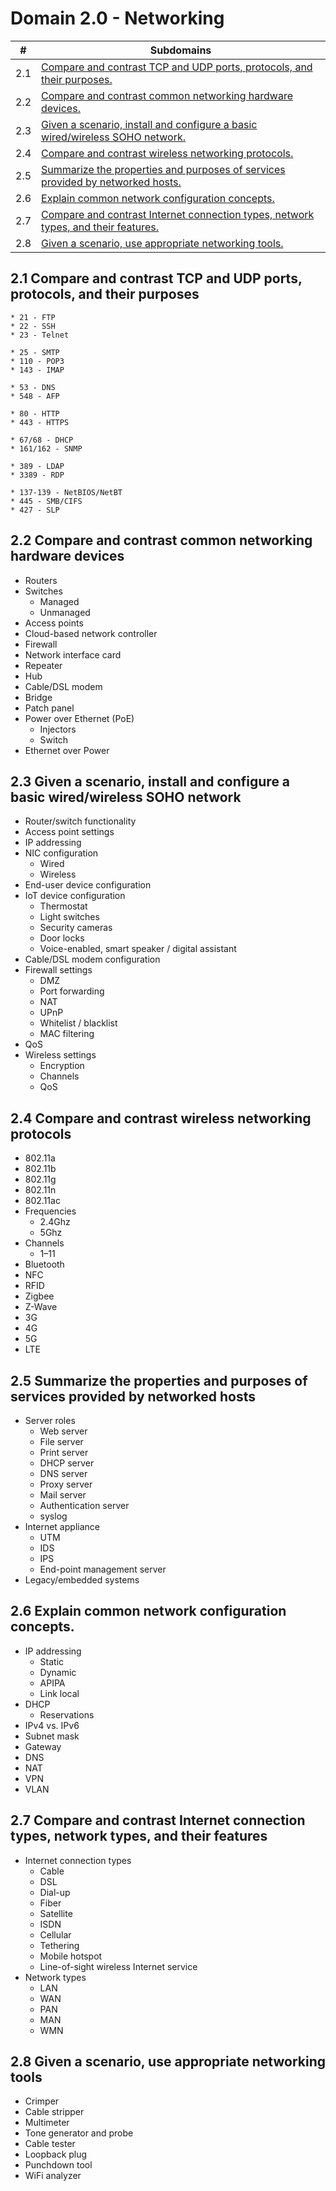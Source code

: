 # Domain 2.0 - Networking

| #   | Subdomains                                                                                                                                                                                                                                    |
| --- | --------------------------------------------------------------------------------------------------------------------------------------------------------------------------------------------------------------------------------------------- |
| 2.1 | [Compare and contrast TCP and UDP ports, protocols, and their purposes.](https://github.com/SherryPham/a-plus-notes/tree/main/Core_1-Domain_2#21-compare-and-contrast-tcp-and-udp-ports-protocols-and-their-purposes)                         |
| 2.2 | [Compare and contrast common networking hardware devices.](https://github.com/SherryPham/a-plus-notes/tree/main/Core_1-Domain_2#22-compare-and-contrast-common-networking-hardware-devices)                                                   |
| 2.3 | [Given a scenario, install and configure a basic wired/wireless SOHO network.](https://github.com/SherryPham/a-plus-notes/tree/main/Core_1-Domain_2#23-given-a-scenario-install-and-configure-a-basic-wiredwireless-soho-network)             |
| 2.4 | [Compare and contrast wireless networking protocols.](https://github.com/SherryPham/a-plus-notes/tree/main/Core_1-Domain_2#24-compare-and-contrast-wireless-networking-protocols)                                                             |
| 2.5 | [Summarize the properties and purposes of services provided by networked hosts.](https://github.com/SherryPham/a-plus-notes/tree/main/Core_1-Domain_2#25-summarize-the-properties-and-purposes-of-services-provided-by-networked-hosts)       |
| 2.6 | [Explain common network configuration concepts.](https://github.com/SherryPham/a-plus-notes/tree/main/Core_1-Domain_2#26-explain-common-network-configuration-concepts)                                                                       |
| 2.7 | [Compare and contrast Internet connection types, network types, and their features.](https://github.com/SherryPham/a-plus-notes/tree/main/Core_1-Domain_2#27-compare-and-contrast-internet-connection-types-network-types-and-their-features) |
| 2.8 | [Given a scenario, use appropriate networking tools.](https://github.com/SherryPham/a-plus-notes/tree/main/Core_1-Domain_2#28-given-a-scenario-use-appropriate-networking-tools)                                                              |

## 2.1 Compare and contrast TCP and UDP ports, protocols, and their purposes

```
* 21 - FTP
* 22 - SSH
* 23 - Telnet
```

```
* 25 - SMTP
* 110 - POP3
* 143 - IMAP
```

```
* 53 - DNS
* 548 - AFP
```

```
* 80 - HTTP
* 443 - HTTPS
```

```
* 67/68 - DHCP
* 161/162 - SNMP
```

```
* 389 - LDAP
* 3389 - RDP
```

```
* 137-139 - NetBIOS/NetBT
* 445 - SMB/CIFS
* 427 - SLP
```

## 2.2 Compare and contrast common networking hardware devices

- Routers
- Switches
  - Managed
  - Unmanaged
- Access points
- Cloud-based network controller
- Firewall
- Network interface card
- Repeater
- Hub
- Cable/DSL modem
- Bridge
- Patch panel
- Power over Ethernet (PoE)
  - Injectors
  - Switch
- Ethernet over Power

## 2.3 Given a scenario, install and configure a basic wired/wireless SOHO network

- Router/switch functionality
- Access point settings
- IP addressing
- NIC configuration
  - Wired
  - Wireless
- End-user device configuration
- IoT device configuration
  - Thermostat
  - Light switches
  - Security cameras
  - Door locks
  - Voice-enabled, smart speaker / digital assistant
- Cable/DSL modem configuration
- Firewall settings
  - DMZ
  - Port forwarding
  - NAT
  - UPnP
  - Whitelist / blacklist
  - MAC filtering
- QoS
- Wireless settings
  - Encryption
  - Channels
  - QoS

## 2.4 Compare and contrast wireless networking protocols

- 802.11a
- 802.11b
- 802.11g
- 802.11n
- 802.11ac
- Frequencies
  - 2.4Ghz
  - 5Ghz
- Channels
  - 1–11
- Bluetooth
- NFC
- RFID
- Zigbee
- Z-Wave
- 3G
- 4G
- 5G
- LTE

## 2.5 Summarize the properties and purposes of services provided by networked hosts

- Server roles
  - Web server
  - File server
  - Print server
  - DHCP server
  - DNS server
  - Proxy server
  - Mail server
  - Authentication server
  - syslog
- Internet appliance
  - UTM
  - IDS
  - IPS
  - End-point management server
- Legacy/embedded systems

## 2.6 Explain common network configuration concepts.

- IP addressing
  - Static
  - Dynamic
  - APIPA
  - Link local
- DHCP
  - Reservations
- IPv4 vs. IPv6
- Subnet mask
- Gateway
- DNS
- NAT
- VPN
- VLAN

## 2.7 Compare and contrast Internet connection types, network types, and their features

- Internet connection types
  - Cable
  - DSL
  - Dial-up
  - Fiber
  - Satellite
  - ISDN
  - Cellular
  - Tethering
  - Mobile hotspot
  - Line-of-sight wireless Internet service
- Network types
  - LAN
  - WAN
  - PAN
  - MAN
  - WMN

## 2.8 Given a scenario, use appropriate networking tools

- Crimper
- Cable stripper
- Multimeter
- Tone generator and probe
- Cable tester
- Loopback plug
- Punchdown tool
- WiFi analyzer
